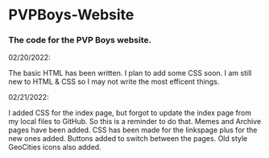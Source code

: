 # PVPBoys-Website
<html>
  <body>
    <h3>The code for the PVP Boys website.</h3>
    <p>02/20/2022:</p>
The basic HTML has been written. I plan to add some CSS soon. I am still new to HTML & CSS so I may not write the most efficent things.
    <p></p>
    <p>02/21/2022:</p>
I added CSS for the index page, but forgot to update the index page from my local files to GitHub. So this is a reminder to do that. Memes and Archive pages have been added. CSS has been made for the linkspage plus for the new ones added. Buttons added to switch between the pages. Old style GeoCities icons also added.
   </body>
